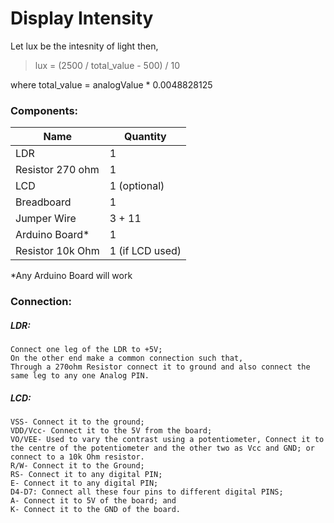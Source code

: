 # Display Intensity

 Let lux be the intesnity of light then,
 
 > lux = (2500 / total_value - 500) / 10
 
 where total_value = analogValue * 0.0048828125
 
 ### Components:
 Name | Quantity
 -----|---------
 LDR | 1
 Resistor 270 ohm | 1 
 LCD | 1 (optional)
 Breadboard | 1
 Jumper Wire | 3 + 11
 Arduino Board* | 1
 Resistor 10k Ohm | 1 (if LCD used)

 
 *Any Arduino Board will work
 ### Connection:
 ##### LDR: 
 ```
 Connect one leg of the LDR to +5V;
 On the other end make a common connection such that,
 Through a 270ohm Resistor connect it to ground and also connect the same leg to any one Analog PIN.
 ```
 ##### LCD: 
 ```
 VSS- Connect it to the ground;
VDD/Vcc- Connect it to the 5V from the board;
VO/VEE- Used to vary the contrast using a potentiometer, Connect it to the centre of the potentiometer and the other two as Vcc and GND; or connect to a 10k Ohm resistor.
R/W- Connect it to the Ground;
RS- Connect it to any digital PIN;
E- Connect it to any digital PIN;
D4-D7: Connect all these four pins to different digital PINS;
A- Connect it to 5V of the board; and
K- Connect it to the GND of the board.
```

